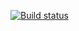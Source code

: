 [![Build status](https://ci.appveyor.com/api/projects/status/gpu1g5mqgl2f1dc4?svg=true)](https://ci.appveyor.com/project/Irina51479/api-ci-99cmu)